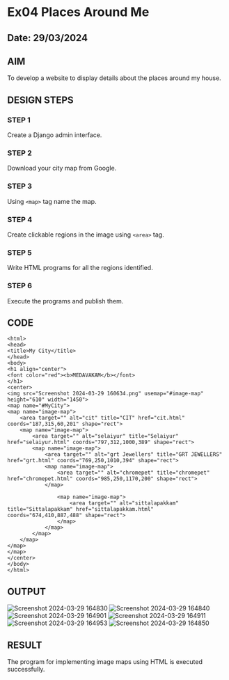 # Ex04 Places Around Me
## Date: 29/03/2024

## AIM
To develop a website to display details about the places around my house.

## DESIGN STEPS

### STEP 1
Create a Django admin interface.

### STEP 2
Download your city map from Google.

### STEP 3
Using ```<map>``` tag name the map.

### STEP 4
Create clickable regions in the image using ```<area>``` tag.

### STEP 5
Write HTML programs for all the regions identified.

### STEP 6
Execute the programs and publish them.

## CODE
```
<html>
<head>
<title>My City</title>
</head>
<body>
<h1 align="center">
<font color="red"><b>MEDAVAKAM</b></font>
</h1>
<center>
<img src="Screenshot 2024-03-29 160634.png" usemap="#image-map" height="610" width="1450">
<map name="#MyCity">
<map name="image-map">
    <area target="" alt="cit" title="CIT" href="cit.html" coords="187,315,60,201" shape="rect">
    <map name="image-map">
        <area target="" alt="selaiyur" title="Selaiyur" href="selaiyur.html" coords="797,312,1000,389" shape="rect">
        <map name="image-map">
            <area target="" alt="grt Jewellers" title="GRT JEWELLERS" href="grt.html" coords="769,250,1010,394" shape="rect">
            <map name="image-map">
                <area target="" alt="chromepet" title="chromepet" href="chromepet.html" coords="985,250,1170,200" shape="rect">
            </map>
           
                <map name="image-map">
                    <area target="" alt="sittalapakkam" title="Sittalapakkam" href="sittalapakkam.html" coords="674,410,887,488" shape="rect">
                </map>
            </map>
        </map>
    </map>
</map>
</map>
</center>
</body>
</html>
```        




## OUTPUT
![Screenshot 2024-03-29 164830](https://github.com/SAISANJAY10/NearMe/assets/144228073/5e7f9c5c-0c6d-4a36-baf2-5e1002125aa9)
![Screenshot 2024-03-29 164840](https://github.com/SAISANJAY10/NearMe/assets/144228073/2e622fbd-f8ef-4ffb-920a-88aacaee71c6)
![Screenshot 2024-03-29 164901](https://github.com/SAISANJAY10/NearMe/assets/144228073/d3ff0b1c-5fea-4f1a-9cd2-46b46475392e)
![Screenshot 2024-03-29 164911](https://github.com/SAISANJAY10/NearMe/assets/144228073/61a38c9a-ba62-41f1-824e-c0a6f6f85c67)
![Screenshot 2024-03-29 164953](https://github.com/SAISANJAY10/NearMe/assets/144228073/1cc1bfad-2a92-43af-b72c-0675215993b0)
![Screenshot 2024-03-29 164850](https://github.com/SAISANJAY10/NearMe/assets/144228073/c529712c-6bd1-403e-9bbf-cd7367efaa34)















## RESULT
The program for implementing image maps using HTML is executed successfully.
